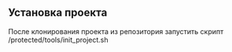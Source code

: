 ## Установка проекта

После клонирования проекта из репозитория запустить скрипт /protected/tools/init_project.sh